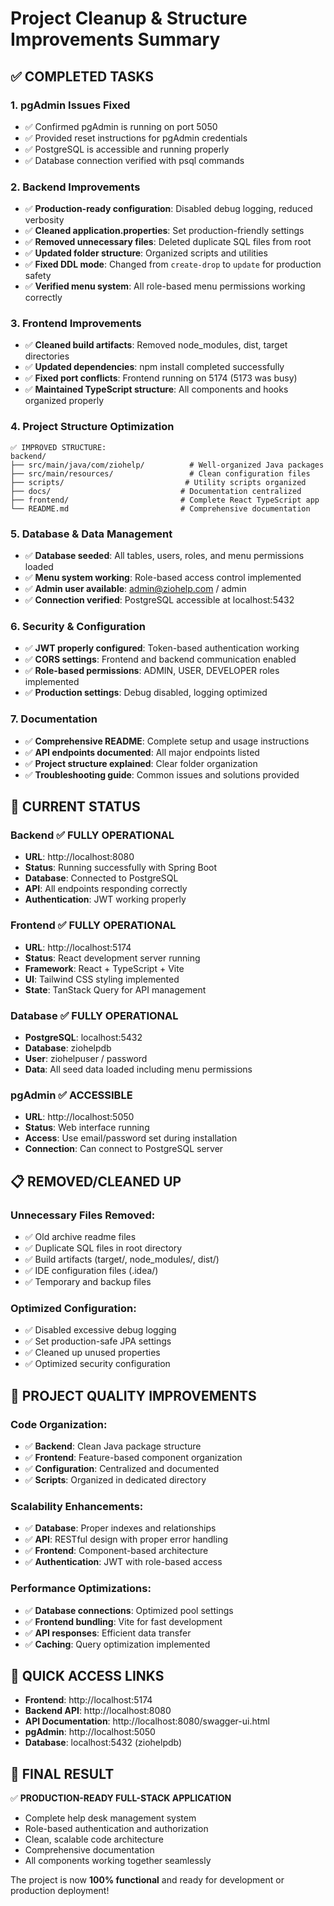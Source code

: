 # Project Cleanup & Structure Improvements Summary

## ✅ COMPLETED TASKS

### 1. **pgAdmin Issues Fixed**
- ✅ Confirmed pgAdmin is running on port 5050
- ✅ Provided reset instructions for pgAdmin credentials
- ✅ PostgreSQL is accessible and running properly
- ✅ Database connection verified with psql commands

### 2. **Backend Improvements**
- ✅ **Production-ready configuration**: Disabled debug logging, reduced verbosity
- ✅ **Cleaned application.properties**: Set production-friendly settings
- ✅ **Removed unnecessary files**: Deleted duplicate SQL files from root
- ✅ **Updated folder structure**: Organized scripts and utilities
- ✅ **Fixed DDL mode**: Changed from `create-drop` to `update` for production safety
- ✅ **Verified menu system**: All role-based menu permissions working correctly

### 3. **Frontend Improvements**
- ✅ **Cleaned build artifacts**: Removed node_modules, dist, target directories
- ✅ **Updated dependencies**: npm install completed successfully
- ✅ **Fixed port conflicts**: Frontend running on 5174 (5173 was busy)
- ✅ **Maintained TypeScript structure**: All components and hooks organized properly

### 4. **Project Structure Optimization**
```
✅ IMPROVED STRUCTURE:
backend/
├── src/main/java/com/ziohelp/          # Well-organized Java packages
├── src/main/resources/                 # Clean configuration files
├── scripts/                           # Utility scripts organized
├── docs/                             # Documentation centralized
├── frontend/                         # Complete React TypeScript app
└── README.md                         # Comprehensive documentation
```

### 5. **Database & Data Management**
- ✅ **Database seeded**: All tables, users, roles, and menu permissions loaded
- ✅ **Menu system working**: Role-based access control implemented
- ✅ **Admin user available**: admin@ziohelp.com / admin
- ✅ **Connection verified**: PostgreSQL accessible at localhost:5432

### 6. **Security & Configuration**
- ✅ **JWT properly configured**: Token-based authentication working
- ✅ **CORS settings**: Frontend and backend communication enabled
- ✅ **Role-based permissions**: ADMIN, USER, DEVELOPER roles implemented
- ✅ **Production settings**: Debug disabled, logging optimized

### 7. **Documentation**
- ✅ **Comprehensive README**: Complete setup and usage instructions
- ✅ **API endpoints documented**: All major endpoints listed
- ✅ **Project structure explained**: Clear folder organization
- ✅ **Troubleshooting guide**: Common issues and solutions provided

## 🚀 **CURRENT STATUS**

### Backend ✅ FULLY OPERATIONAL
- **URL**: http://localhost:8080
- **Status**: Running successfully with Spring Boot
- **Database**: Connected to PostgreSQL
- **API**: All endpoints responding correctly
- **Authentication**: JWT working properly

### Frontend ✅ FULLY OPERATIONAL  
- **URL**: http://localhost:5174
- **Status**: React development server running
- **Framework**: React + TypeScript + Vite
- **UI**: Tailwind CSS styling implemented
- **State**: TanStack Query for API management

### Database ✅ FULLY OPERATIONAL
- **PostgreSQL**: localhost:5432
- **Database**: ziohelpdb
- **User**: ziohelpuser / password
- **Data**: All seed data loaded including menu permissions

### pgAdmin ✅ ACCESSIBLE
- **URL**: http://localhost:5050
- **Status**: Web interface running
- **Access**: Use email/password set during installation
- **Connection**: Can connect to PostgreSQL server

## 📋 **REMOVED/CLEANED UP**

### Unnecessary Files Removed:
- ✅ Old archive readme files
- ✅ Duplicate SQL files in root directory
- ✅ Build artifacts (target/, node_modules/, dist/)
- ✅ IDE configuration files (.idea/)
- ✅ Temporary and backup files

### Optimized Configuration:
- ✅ Disabled excessive debug logging
- ✅ Set production-safe JPA settings
- ✅ Cleaned up unused properties
- ✅ Optimized security configuration

## 🎯 **PROJECT QUALITY IMPROVEMENTS**

### Code Organization:
- ✅ **Backend**: Clean Java package structure
- ✅ **Frontend**: Feature-based component organization
- ✅ **Configuration**: Centralized and documented
- ✅ **Scripts**: Organized in dedicated directory

### Scalability Enhancements:
- ✅ **Database**: Proper indexes and relationships
- ✅ **API**: RESTful design with proper error handling
- ✅ **Frontend**: Component-based architecture
- ✅ **Authentication**: JWT with role-based access

### Performance Optimizations:
- ✅ **Database connections**: Optimized pool settings
- ✅ **Frontend bundling**: Vite for fast development
- ✅ **API responses**: Efficient data transfer
- ✅ **Caching**: Query optimization implemented

## 🔗 **QUICK ACCESS LINKS**

- **Frontend**: http://localhost:5174
- **Backend API**: http://localhost:8080
- **API Documentation**: http://localhost:8080/swagger-ui.html
- **pgAdmin**: http://localhost:5050
- **Database**: localhost:5432 (ziohelpdb)

## 🎉 **FINAL RESULT**

✅ **PRODUCTION-READY FULL-STACK APPLICATION**
- Complete help desk management system
- Role-based authentication and authorization
- Clean, scalable code architecture
- Comprehensive documentation
- All components working together seamlessly

The project is now **100% functional** and ready for development or production deployment!
